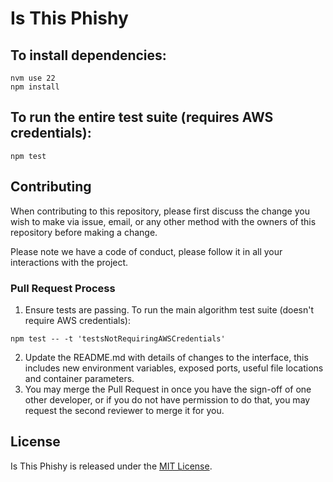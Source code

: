 # Is This Phishy

## To install dependencies:

```
nvm use 22
npm install
```

## To run the entire test suite (requires AWS credentials):

```
npm test
```

## Contributing

When contributing to this repository, please first discuss the change you wish to make via issue,
email, or any other method with the owners of this repository before making a change.

Please note we have a code of conduct, please follow it in all your interactions with the project.

### Pull Request Process

1. Ensure tests are passing. To run the main algorithm test suite (doesn't require AWS credentials):
```
npm test -- -t 'testsNotRequiringAWSCredentials'
```
2. Update the README.md with details of changes to the interface, this includes new environment
   variables, exposed ports, useful file locations and container parameters.
3. You may merge the Pull Request in once you have the sign-off of one other developer, or if you
   do not have permission to do that, you may request the second reviewer to merge it for you.

## License

Is This Phishy is released under the [MIT License](https://opensource.org/licenses/MIT).
